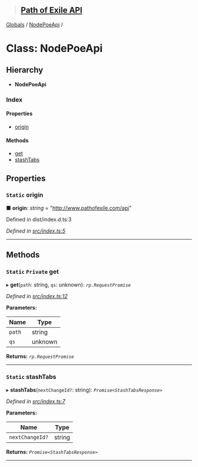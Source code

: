 > ## [Path of Exile API](../README.md)

[Globals](../globals.md) / [NodePoeApi](nodepoeapi.md) /

# Class: NodePoeApi

## Hierarchy

* **NodePoeApi**

### Index

#### Properties

* [origin](nodepoeapi.md#static-origin)

#### Methods

* [get](nodepoeapi.md#static-private-get)
* [stashTabs](nodepoeapi.md#static-stashtabs)

## Properties

### `Static` origin

■ **origin**: *string* = "http://www.pathofexile.com/api"

Defined in dist/index.d.ts:3

*Defined in [src/index.ts:5](https://github.com/stephenpoole/poe-api/blob/95fe262/src/index.ts#L5)*

___

## Methods

### `Static` `Private` get

▸ **get**(`path`: string, `qs`: unknown): *`rp.RequestPromise`*

*Defined in [src/index.ts:12](https://github.com/stephenpoole/poe-api/blob/95fe262/src/index.ts#L12)*

**Parameters:**

Name | Type |
------ | ------ |
`path` | string |
`qs` | unknown |

**Returns:** *`rp.RequestPromise`*

___

### `Static` stashTabs

▸ **stashTabs**(`nextChangeId?`: string): *`Promise<StashTabsResponse>`*

*Defined in [src/index.ts:7](https://github.com/stephenpoole/poe-api/blob/95fe262/src/index.ts#L7)*

**Parameters:**

Name | Type |
------ | ------ |
`nextChangeId?` | string |

**Returns:** *`Promise<StashTabsResponse>`*

___